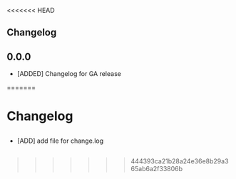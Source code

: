 <<<<<<< HEAD
## Changelog


## 0.0.0

* [ADDED] Changelog for GA release


=======
# Changelog
## 

* [ADD] add file for change.log
##
>>>>>>> 444393ca21b28a24e36e8b29a365ab6a2f33806b

